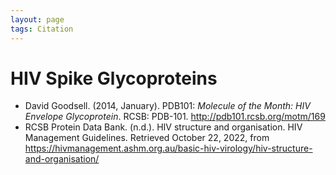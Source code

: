 ```yaml
---
layout: page
tags: Citation 
---
```


# HIV Spike Glycoproteins

- David Goodsell. (2014, January). PDB101: _Molecule of the Month: HIV Envelope Glycoprotein_. RCSB: PDB-101. http://pdb101.rcsb.org/motm/169
- RCSB Protein Data Bank. (n.d.). HIV structure and organisation. HIV Management Guidelines. Retrieved October 22, 2022, from https://hivmanagement.ashm.org.au/basic-hiv-virology/hiv-structure-and-organisation/
